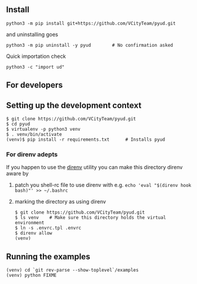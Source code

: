 ## Install
```
python3 -m pip install git+https://github.com/VCityTeam/pyud.git
```
and uninstalling goes
```
python3 -m pip uninstall -y pyud        # No confirmation asked
```
Quick importation check
```
python3 -c "import ud"
```

## For developers
## Setting up the development context
```
$ git clone https://github.com/VCityTeam/pyud.git
$ cd pyud
$ virtualenv -p python3 venv
$ . venv/bin/activate
(venv)$ pip install -r requirements.txt      # Installs pyud
```

### For direnv adepts
If you happen to use the [direnv](https://github.com/direnv/direnv) utility
you can make this directory direnv aware by
 1. patch you shell-rc file to use direnv with 
    e.g. `echo 'eval "$(direnv hook bash)"' >> ~/.bashrc`
 
 2. marking the directory as using direnv
    ```
    $ git clone https://github.com/VCityTeam/pyud.git
    $ ls venv    # Make sure this directory holds the virtual environment
    $ ln -s .envrc.tpl .envrc
    $ direnv allow
    (venv)
    ```

## Running the examples
```
(venv) cd `git rev-parse --show-toplevel`/examples
(venv) python FIXME
```
